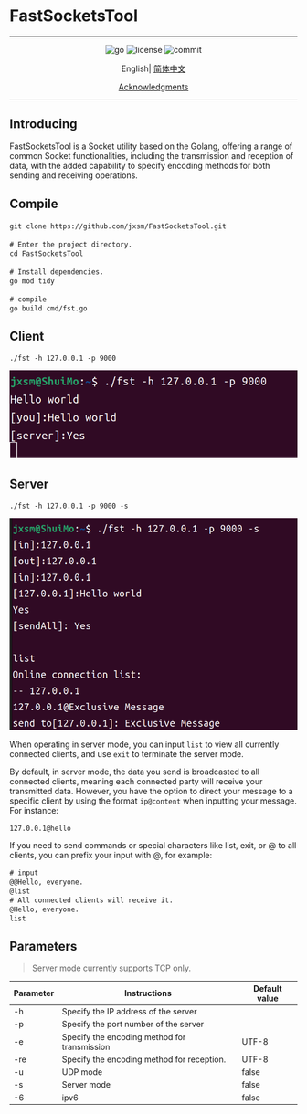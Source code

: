 # FastSocketsTool

---

<div align="center">
    <img src="https://img.shields.io/github/go-mod/go-version/jxsm/FastSocketsTool" alt="go" />
    <img src="https://img.shields.io/github/license/jxsm/FastSocketsTool" alt="license">
    <img src="https://img.shields.io/github/last-commit/jxsm/FastSocketsTool" alt="commit">
</div>

<p align="center">
  English|
<a href="doc/markdown/chinese.md">简体中文</a>
</p>

<p align="center">
    <a href="doc/markdown/Acknowledgments.md">Acknowledgments</a>
</p>

---
## Introducing
FastSocketsTool is a Socket utility based on the Golang, offering a range of 
common Socket functionalities, including the transmission and reception of 
data, with the added capability to specify encoding methods for both sending and receiving operations.


## Compile

```shell
git clone https://github.com/jxsm/FastSocketsTool.git

# Enter the project directory.
cd FastSocketsTool

# Install dependencies.
go mod tidy

# compile
go build cmd/fst.go
```

## Client
```shell
./fst -h 127.0.0.1 -p 9000
```
<img src="doc/img/client.png" alt="client">

## Server
```shell
./fst -h 127.0.0.1 -p 9000 -s
```
<img src="doc/img/server.png" alt="server">

When operating in server mode, you can input `list` to view all currently connected clients, and use `exit` to terminate the server mode.

By default, in server mode, the data you send is broadcasted to all connected clients, meaning each connected party will receive your transmitted data. However, you have the option to direct your message to a specific client by using the format `ip@content` when inputting your message. For instance:

```
127.0.0.1@hello
```

If you need to send commands or special characters like list, exit, or @ to all clients, you can prefix your input with @, for example:

```shell
# input 
@@Hello, everyone.
@list
# All connected clients will receive it.
@Hello, everyone.
list
```

## Parameters
>Server mode currently supports TCP only.

| Parameter | Instructions                                 | Default value |
|-----------|----------------------------------------------|---------------|
| -h        | Specify the IP address of the server         |               |
| -p        | Specify the port number of the server        |               |
| -e        | Specify the encoding method for transmission | UTF-8         |
| -re       | Specify the encoding method for reception.   | UTF-8         |
| -u        | UDP mode                                     | false         |
| -s        | Server mode                                  | false         |
| -6        | ipv6                                         | false         |